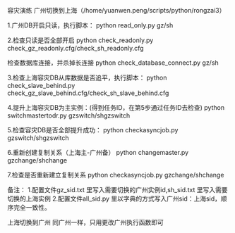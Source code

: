 容灾演练
广州切换到上海（/home/yuanwen.peng/scripts/python/rongzai3）


1.广州DB开启只读，执行脚本：
python read_only.py gz/sh

2.检查只读是否全部开启
python check_readonly.py check_gz_readonly.cfg/check_sh_readonly.cfg

检查数据库连接，并杀掉长连接
python check_database_connect.py gz/sh


3.检查上海容灾DB从库数据是否追平，执行脚本：
python check_slave_behind.py check_gz_slave_behind.cfg/check_sh_slave_behind.cfg

4.提升上海容灾DB为主实例：(得到任务ID，在第5步通过任务ID去检查)
python switchmastertodr.py gzswitch/shgzswitch

5.检查容灾DB是否全部提升成功：
python checkasyncjob.py gzswitch/shgzswitch

6.重新创建复制关系（上海主-广州备）
python changemaster.py gzchange/shchange

7.检查是否重新建立复制关系
python checkasyncjob.py gzchange/shchange

备注：
    1.配置文件gz_sid.txt 里写入需要切换的广州实例id,sh_sid.txt 里写入需要切换的上海实例
    2.配置文件all_sid.py 里以字典的方式写入广州sid：上海sid，顺序完全一致性。


上海切换到广州
同广州一样，只用更改广州执行函数即可
